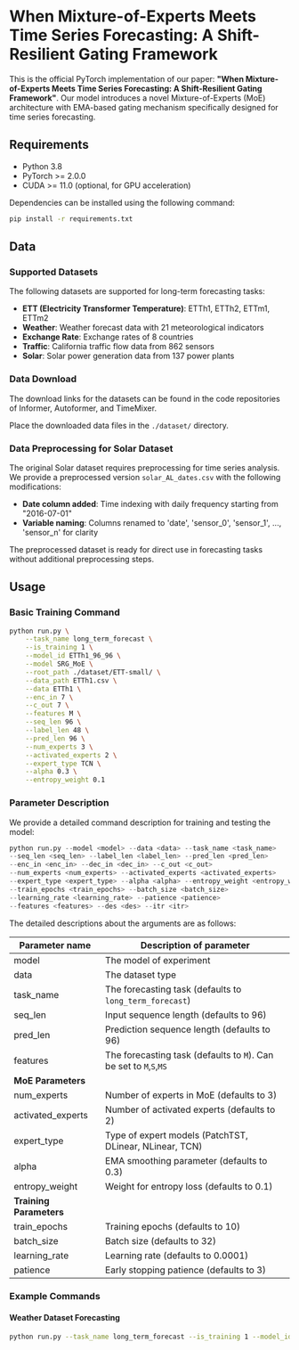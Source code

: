 # When Mixture-of-Experts Meets Time Series Forecasting: A Shift-Resilient Gating Framework

This is the official PyTorch implementation of our paper: **"When Mixture-of-Experts Meets Time Series Forecasting: A Shift-Resilient Gating Framework"**. Our model introduces a novel Mixture-of-Experts (MoE) architecture with EMA-based gating mechanism specifically designed for time series forecasting.


## Requirements

- Python 3.8
- PyTorch >= 2.0.0
- CUDA >= 11.0 (optional, for GPU acceleration)

Dependencies can be installed using the following command:
```bash
pip install -r requirements.txt
```

## Data

### Supported Datasets

The following datasets are supported for long-term forecasting tasks:

- **ETT (Electricity Transformer Temperature)**: ETTh1, ETTh2, ETTm1, ETTm2
- **Weather**: Weather forecast data with 21 meteorological indicators
- **Exchange Rate**: Exchange rates of 8 countries
- **Traffic**: California traffic flow data from 862 sensors  
- **Solar**: Solar power generation data from 137 power plants

### Data Download

The download links for the datasets can be found in the code repositories of Informer, Autoformer, and TimeMixer.

Place the downloaded data files in the `./dataset/` directory.


### Data Preprocessing for Solar Dataset

The original Solar dataset requires preprocessing for time series analysis. We provide a preprocessed version `solar_AL_dates.csv` with the following modifications:

- **Date column added**: Time indexing with daily frequency starting from "2016-07-01"
- **Variable naming**: Columns renamed to 'date', 'sensor_0', 'sensor_1', ..., 'sensor_n' for clarity

The preprocessed dataset is ready for direct use in forecasting tasks without additional preprocessing steps.

## Usage

### Basic Training Command

```bash
python run.py \
    --task_name long_term_forecast \
    --is_training 1 \
    --model_id ETTh1_96_96 \
    --model SRG_MoE \
    --root_path ./dataset/ETT-small/ \
    --data_path ETTh1.csv \
    --data ETTh1 \
    --enc_in 7 \
    --c_out 7 \
    --features M \
    --seq_len 96 \
    --label_len 48 \
    --pred_len 96 \
    --num_experts 3 \
    --activated_experts 2 \
    --expert_type TCN \
    --alpha 0.3 \
    --entropy_weight 0.1
```

### Parameter Description

We provide a detailed command description for training and testing the model:

```python
python run.py --model <model> --data <data> --task_name <task_name>
--seq_len <seq_len> --label_len <label_len> --pred_len <pred_len>
--enc_in <enc_in> --dec_in <dec_in> --c_out <c_out>
--num_experts <num_experts> --activated_experts <activated_experts>
--expert_type <expert_type> --alpha <alpha> --entropy_weight <entropy_weight>
--train_epochs <train_epochs> --batch_size <batch_size>
--learning_rate <learning_rate> --patience <patience>
--features <features> --des <des> --itr <itr>
```

The detailed descriptions about the arguments are as follows:

| Parameter name | Description of parameter |
| --- | --- |
| model | The model of experiment |
| data | The dataset type |
| task_name | The forecasting task (defaults to `long_term_forecast`) |
| seq_len | Input sequence length (defaults to 96) |
| pred_len | Prediction sequence length (defaults to 96) |
| features | The forecasting task (defaults to `M`). Can be set to `M`,`S`,`MS` |
| **MoE Parameters** | |
| num_experts | Number of experts in MoE (defaults to 3) |
| activated_experts | Number of activated experts (defaults to 2) |
| expert_type | Type of expert models (PatchTST, DLinear, NLinear, TCN) |
| alpha | EMA smoothing parameter (defaults to 0.3) |
| entropy_weight | Weight for entropy loss (defaults to 0.1) |
| **Training Parameters** | |
| train_epochs | Training epochs (defaults to 10) |
| batch_size | Batch size (defaults to 32) |
| learning_rate | Learning rate (defaults to 0.0001) |
| patience | Early stopping patience (defaults to 3) |

### Example Commands

#### Weather Dataset Forecasting
```bash
python run.py --task_name long_term_forecast --is_training 1 --model_id Weather_96_96 --model SRG_MoE --expert_type NLinear --root_path ./dataset/ --data_path weather.csv --data custom --features M --seq_len 96 --pred_len 96 --enc_in 21 --dec_in 21 --c_out 21
```

